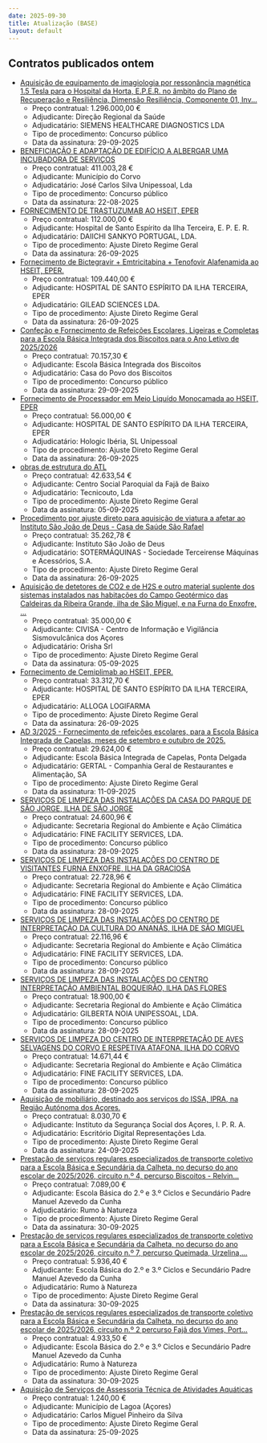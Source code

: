 ```yaml
---
date: 2025-09-30
title: Atualização (BASE)
layout: default
---
```

## Contratos publicados ontem

* [Aquisição de equipamento de imagiologia por ressonância magnética 1.5 Tesla para o Hospital da Horta, E.P.E.R. no âmbito do Plano de Recuperação e Resiliência, Dimensão Resiliência, Componente 01, Inv...](https://www.base.gov.pt/Base4/pt/detalhe/?type=contratos&id=11755833)
  * Preço contratual: 1.296.000,00 €
  * Adjudicante: Direção Regional da Saúde
  * Adjudicatário: SIEMENS HEALTHCARE DIAGNOSTICS LDA
  * Tipo de procedimento: Concurso público
  * Data da assinatura: 29-09-2025
* [BENEFICIAÇÃO E ADAPTAÇÃO DE EDIFÍCIO A ALBERGAR UMA INCUBADORA DE SERVIÇOS](https://www.base.gov.pt/Base4/pt/detalhe/?type=contratos&id=11756047)
  * Preço contratual: 411.003,28 €
  * Adjudicante: Município do Corvo
  * Adjudicatário: José Carlos Silva Unipessoal, Lda
  * Tipo de procedimento: Concurso público
  * Data da assinatura: 22-08-2025
* [FORNECIMENTO DE TRASTUZUMAB AO HSEIT, EPER](https://www.base.gov.pt/Base4/pt/detalhe/?type=contratos&id=11756188)
  * Preço contratual: 112.000,00 €
  * Adjudicante: Hospital de Santo Espírito da Ilha Terceira, E. P. E. R.
  * Adjudicatário: DAIICHI SANKYO PORTUGAL, LDA.
  * Tipo de procedimento: Ajuste Direto Regime Geral
  * Data da assinatura: 26-09-2025
* [Fornecimento de Bictegravir + Emtricitabina + Tenofovir Alafenamida ao HSEIT, EPER.](https://www.base.gov.pt/Base4/pt/detalhe/?type=contratos&id=11755372)
  * Preço contratual: 109.440,00 €
  * Adjudicante: HOSPITAL DE SANTO ESPÍRITO DA ILHA TERCEIRA, EPER
  * Adjudicatário: GILEAD SCIENCES LDA.
  * Tipo de procedimento: Ajuste Direto Regime Geral
  * Data da assinatura: 26-09-2025
* [Confeção e Fornecimento de Refeições Escolares, Ligeiras e Completas para a Escola Básica Integrada dos Biscoitos para o Ano Letivo de 2025/2026](https://www.base.gov.pt/Base4/pt/detalhe/?type=contratos&id=11756029)
  * Preço contratual: 70.157,30 €
  * Adjudicante: Escola Básica Integrada dos Biscoitos
  * Adjudicatário: Casa do Povo dos Biscoitos
  * Tipo de procedimento: Concurso público
  * Data da assinatura: 29-09-2025
* [Fornecimento de Processador em Meio Liquído Monocamada ao HSEIT, EPER](https://www.base.gov.pt/Base4/pt/detalhe/?type=contratos&id=11755046)
  * Preço contratual: 56.000,00 €
  * Adjudicante: HOSPITAL DE SANTO ESPÍRITO DA ILHA TERCEIRA, EPER
  * Adjudicatário: Hologic Ibéria, SL Unipessoal
  * Tipo de procedimento: Ajuste Direto Regime Geral
  * Data da assinatura: 26-09-2025
* [obras de estrutura do ATL](https://www.base.gov.pt/Base4/pt/detalhe/?type=contratos&id=11755923)
  * Preço contratual: 42.633,54 €
  * Adjudicante: Centro Social Paroquial da Fajã de Baixo
  * Adjudicatário: Tecnicouto, Lda
  * Tipo de procedimento: Ajuste Direto Regime Geral
  * Data da assinatura: 05-09-2025
* [Procedimento por ajuste direto para aquisição de viatura a afetar ao Instituto São João de Deus - Casa de Saúde São Rafael](https://www.base.gov.pt/Base4/pt/detalhe/?type=contratos&id=11755126)
  * Preço contratual: 35.262,78 €
  * Adjudicante: Instituto São João de Deus
  * Adjudicatário: SOTERMÁQUINAS - Sociedade Terceirense Máquinas e Acessórios, S.A.
  * Tipo de procedimento: Ajuste Direto Regime Geral
  * Data da assinatura: 26-09-2025
* [Aquisição de detetores de CO2 e de H2S e outro material suplente dos sistemas instalados nas habitações do Campo Geotérmico das Caldeiras da Ribeira Grande, ilha
de São Miguel, e na Furna do Enxofre, ...](https://www.base.gov.pt/Base4/pt/detalhe/?type=contratos&id=11757349)
  * Preço contratual: 35.000,00 €
  * Adjudicante: CIVISA - Centro de Informação e Vigilância Sismovulcânica dos Açores
  * Adjudicatário: Orisha Srl
  * Tipo de procedimento: Ajuste Direto Regime Geral
  * Data da assinatura: 05-09-2025
* [Fornecimento de Cemiplimab ao HSEIT, EPER.](https://www.base.gov.pt/Base4/pt/detalhe/?type=contratos&id=11755703)
  * Preço contratual: 33.312,70 €
  * Adjudicante: HOSPITAL DE SANTO ESPÍRITO DA ILHA TERCEIRA, EPER
  * Adjudicatário: ALLOGA LOGIFARMA
  * Tipo de procedimento: Ajuste Direto Regime Geral
  * Data da assinatura: 26-09-2025
* [AD 3/2025 - Fornecimento de refeições escolares, para a Escola Básica Integrada de Capelas, meses de setembro e outubro de 2025.](https://www.base.gov.pt/Base4/pt/detalhe/?type=contratos&id=11754980)
  * Preço contratual: 29.624,00 €
  * Adjudicante: Escola Básica Integrada de Capelas, Ponta Delgada
  * Adjudicatário: GERTAL - Companhia Geral de Restaurantes e Alimentação, SA
  * Tipo de procedimento: Ajuste Direto Regime Geral
  * Data da assinatura: 11-09-2025
* [SERVIÇOS DE LIMPEZA DAS INSTALAÇÕES DA CASA DO PARQUE DE SÃO JORGE, ILHA DE SÃO JORGE](https://www.base.gov.pt/Base4/pt/detalhe/?type=contratos&id=11754682)
  * Preço contratual: 24.600,96 €
  * Adjudicante: Secretaria Regional do Ambiente e Ação Climática
  * Adjudicatário: FINE FACILITY SERVICES, LDA.
  * Tipo de procedimento: Concurso público
  * Data da assinatura: 28-09-2025
* [SERVIÇOS DE LIMPEZA DAS INSTALAÇÕES DO CENTRO DE VISITANTES FURNA ENXOFRE, ILHA DA GRACIOSA](https://www.base.gov.pt/Base4/pt/detalhe/?type=contratos&id=11754714)
  * Preço contratual: 22.728,96 €
  * Adjudicante: Secretaria Regional do Ambiente e Ação Climática
  * Adjudicatário: FINE FACILITY SERVICES, LDA.
  * Tipo de procedimento: Concurso público
  * Data da assinatura: 28-09-2025
* [SERVIÇOS DE LIMPEZA DAS INSTALAÇÕES DO CENTRO DE INTERPRETAÇÃO DA CULTURA DO ANANÁS, ILHA DE SÃO MIGUEL](https://www.base.gov.pt/Base4/pt/detalhe/?type=contratos&id=11754738)
  * Preço contratual: 22.116,96 €
  * Adjudicante: Secretaria Regional do Ambiente e Ação Climática
  * Adjudicatário: FINE FACILITY SERVICES, LDA.
  * Tipo de procedimento: Concurso público
  * Data da assinatura: 28-09-2025
* [SERVIÇOS DE LIMPEZA DAS INSTALAÇÕES DO CENTRO INTERPRETAÇÃO AMBIENTAL BOQUEIRÃO, ILHA DAS FLORES](https://www.base.gov.pt/Base4/pt/detalhe/?type=contratos&id=11754644)
  * Preço contratual: 18.900,00 €
  * Adjudicante: Secretaria Regional do Ambiente e Ação Climática
  * Adjudicatário: GILBERTA NOIA UNIPESSOAL, LDA.
  * Tipo de procedimento: Concurso público
  * Data da assinatura: 28-09-2025
* [SERVIÇOS DE LIMPEZA DO CENTRO DE INTERPRETAÇÃO DE AVES SELVAGENS DO CORVO E RESPETIVA ATAFONA, ILHA DO CORVO](https://www.base.gov.pt/Base4/pt/detalhe/?type=contratos&id=11754594)
  * Preço contratual: 14.671,44 €
  * Adjudicante: Secretaria Regional do Ambiente e Ação Climática
  * Adjudicatário: FINE FACILITY SERVICES, LDA.
  * Tipo de procedimento: Concurso público
  * Data da assinatura: 28-09-2025
* [Aquisição de mobiliário, destinado aos serviços do ISSA, IPRA, na Região Autónoma dos Açores.](https://www.base.gov.pt/Base4/pt/detalhe/?type=contratos&id=11756007)
  * Preço contratual: 8.030,70 €
  * Adjudicante: Instituto da Segurança Social dos Açores, I. P. R. A.
  * Adjudicatário: Escritório Digital Representações Lda.
  * Tipo de procedimento: Ajuste Direto Regime Geral
  * Data da assinatura: 24-09-2025
* [Prestação de serviços regulares especializados de transporte coletivo para a Escola Básica e Secundária da Calheta, no decurso do ano escolar de 2025/2026, circuito n.º 4, percurso  Biscoitos - Relvin...](https://www.base.gov.pt/Base4/pt/detalhe/?type=contratos&id=11757037)
  * Preço contratual: 7.089,00 €
  * Adjudicante: Escola Básica do 2.º e 3.º Ciclos e Secundário Padre Manuel Azevedo da Cunha
  * Adjudicatário: Rumo à Natureza
  * Tipo de procedimento: Ajuste Direto Regime Geral
  * Data da assinatura: 30-09-2025
* [Prestação de serviços regulares especializados de transporte coletivo para a Escola Básica e Secundária da Calheta, no decurso do ano escolar de 2025/2026, circuito n.º 7, percurso Queimada, Urzelina,...](https://www.base.gov.pt/Base4/pt/detalhe/?type=contratos&id=11757100)
  * Preço contratual: 5.936,40 €
  * Adjudicante: Escola Básica do 2.º e 3.º Ciclos e Secundário Padre Manuel Azevedo da Cunha
  * Adjudicatário: Rumo à Natureza
  * Tipo de procedimento: Ajuste Direto Regime Geral
  * Data da assinatura: 30-09-2025
* [Prestação de serviços regulares especializados de transporte coletivo para a Escola Básica e Secundária da Calheta, no decurso do ano escolar de 2025/2026, circuito n.º 2 percurso Fajã dos Vimes, Port...](https://www.base.gov.pt/Base4/pt/detalhe/?type=contratos&id=11756991)
  * Preço contratual: 4.933,50 €
  * Adjudicante: Escola Básica do 2.º e 3.º Ciclos e Secundário Padre Manuel Azevedo da Cunha
  * Adjudicatário: Rumo à Natureza
  * Tipo de procedimento: Ajuste Direto Regime Geral
  * Data da assinatura: 30-09-2025
* [Aquisição de Serviços de Assessoria Técnica de Atividades Aquáticas](https://www.base.gov.pt/Base4/pt/detalhe/?type=contratos&id=11756637)
  * Preço contratual: 1.240,00 €
  * Adjudicante: Município de Lagoa (Açores)
  * Adjudicatário: Carlos Miguel Pinheiro da Silva
  * Tipo de procedimento: Ajuste Direto Regime Geral
  * Data da assinatura: 25-09-2025


